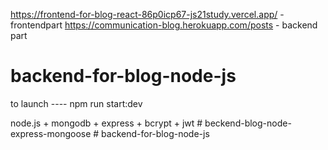 ﻿https://frontend-for-blog-react-86p0icp67-js21study.vercel.app/ - frontendpart
https://communication-blog.herokuapp.com/posts - backend part

# backend-for-blog-node-js

to launch ---- npm run start:dev

node.js + mongodb + express + bcrypt + jwt
#   b e c k e n d - b l o g - n o d e - e x p r e s s - m o n g o o s e 
 
 #   b a c k e n d - f o r - b l o g - n o d e - j s 
 
 
